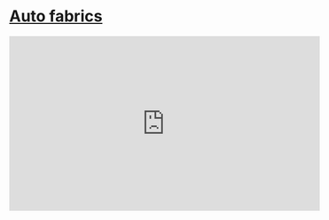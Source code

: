 # [Auto fabrics](/wilcom-docs/Summary/summary_-_designs/Auto_fabrics)

<iframe src="https://www.youtube.com/embed/Uxw6Olj0pyE" frameborder="0" 
      allow="accelerometer; autoplay; clipboard-write; encrypted-media; gyroscope; picture-in-picture" 
      allowfullscreen="" style="width: 560px; height: 315px;">
</iframe>
